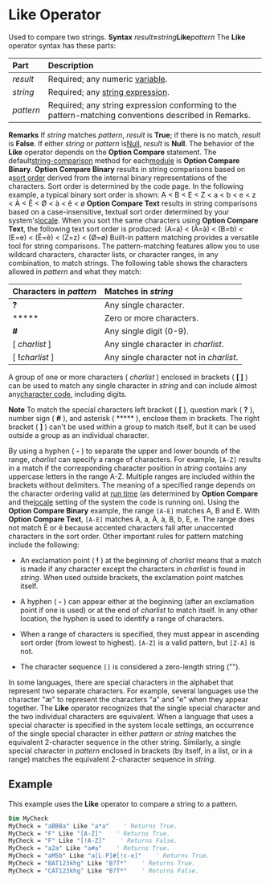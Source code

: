 
# Like Operator



Used to compare two strings.
 **Syntax**
 _result_**=**_string_**Like**_pattern_
The  **Like** operator syntax has these parts:


|**Part**|**Description**|
|:-----|:-----|
| _result_|Required; any numeric [variable](b8bdf64f-5920-1ae9-16d0-b26d09524a30.md).|
| _string_|Required; any [string expression](b8bdf64f-5920-1ae9-16d0-b26d09524a30.md).|
| _pattern_|Required; any string expression conforming to the pattern-matching conventions described in Remarks.|
 **Remarks**
If  _string_ matches _pattern_, _result_ is **True**; if there is no match, _result_ is **False**. If either _string_ or _pattern_ is[Null](b8bdf64f-5920-1ae9-16d0-b26d09524a30.md),  _result_ is **Null**.
The behavior of the  **Like** operator depends on the **Option Compare** statement. The default[string-comparison](b8bdf64f-5920-1ae9-16d0-b26d09524a30.md) method for each[module](b8bdf64f-5920-1ae9-16d0-b26d09524a30.md) is **Option Compare** **Binary**.
 **Option Compare Binary** results in string comparisons based on a[sort order](b8bdf64f-5920-1ae9-16d0-b26d09524a30.md) derived from the internal binary representations of the characters. Sort order is determined by the code page. In the following example, a typical binary sort order is shown:
A < B < E < Z < a < b < e < z < À < Ê < Ø < à < ê < ø
 **Option Compare Text** results in string comparisons based on a case-insensitive, textual sort order determined by your system's[locale](b8bdf64f-5920-1ae9-16d0-b26d09524a30.md). When you sort the same characters using  **Option Compare Text**, the following text sort order is produced:
(A=a) < (À=à) < (B=b) < (E=e) < (Ê=ê) < (Z=z) < (Ø=ø)
Built-in pattern matching provides a versatile tool for string comparisons. The pattern-matching features allow you to use wildcard characters, character lists, or character ranges, in any combination, to match strings. The following table shows the characters allowed in  _pattern_ and what they match:


|**Characters in  _pattern_**|**Matches in  _string_**|
|:-----|:-----|
|**?**|Any single character.|
|*****|Zero or more characters.|
|**#**|Any single digit (0-9).|
|[ _charlist_ ]|Any single character in  _charlist_.|
|[ **!**_charlist_ ]|Any single character not in  _charlist_.|
A group of one or more characters ( _charlist_ ) enclosed in brackets ( **[ ]** ) can be used to match any single character in _string_ and can include almost any[character code](b8bdf64f-5920-1ae9-16d0-b26d09524a30.md), including digits.

 **Note**  To match the special characters left bracket ( **[** ), question mark ( **?** ), number sign ( **#** ), and asterisk ( ***** ), enclose them in brackets. The right bracket ( **]** ) can't be used within a group to match itself, but it can be used outside a group as an individual character.

By using a hyphen ( **-** ) to separate the upper and lower bounds of the range, _charlist_ can specify a range of characters. For example, `[A-Z]` results in a match if the corresponding character position in _string_ contains any uppercase letters in the range A-Z. Multiple ranges are included within the brackets without delimiters.
The meaning of a specified range depends on the character ordering valid at [run time](b8bdf64f-5920-1ae9-16d0-b26d09524a30.md) (as determined by **Option Compare** and the[locale](b8bdf64f-5920-1ae9-16d0-b26d09524a30.md) setting of the system the code is running on). Using the **Option Compare Binary** example, the range `[A-E]` matches A, B and E. With **Option Compare Text**, `[A-E]` matches A, a, À, à, B, b, E, e. The range does not match Ê or ê because accented characters fall after unaccented characters in the sort order.
Other important rules for pattern matching include the following:

- An exclamation point ( **!** ) at the beginning of _charlist_ means that a match is made if any character except the characters in _charlist_ is found in _string_. When used outside brackets, the exclamation point matches itself.
    
- A hyphen ( **-** ) can appear either at the beginning (after an exclamation point if one is used) or at the end of _charlist_ to match itself. In any other location, the hyphen is used to identify a range of characters.
    
- When a range of characters is specified, they must appear in ascending sort order (from lowest to highest).  `[A-Z]` is a valid pattern, but `[Z-A]` is not.
    
- The character sequence  `[]` is considered a zero-length string ("").
    

In some languages, there are special characters in the alphabet that represent two separate characters. For example, several languages use the character "æ" to represent the characters "a" and "e" when they appear together. The  **Like** operator recognizes that the single special character and the two individual characters are equivalent.
When a language that uses a special character is specified in the system locale settings, an occurrence of the single special character in either  _pattern_ or _string_ matches the equivalent 2-character sequence in the other string. Similarly, a single special character in _pattern_ enclosed in brackets (by itself, in a list, or in a range) matches the equivalent 2-character sequence in _string_.

## Example

This example uses the  **Like** operator to compare a string to a pattern.


```vb
Dim MyCheck
MyCheck = "aBBBa" Like "a*a"    ' Returns True.
MyCheck = "F" Like "[A-Z]"    ' Returns True.
MyCheck = "F" Like "[!A-Z]"    ' Returns False.
MyCheck = "a2a" Like "a#a"    ' Returns True.
MyCheck = "aM5b" Like "a[L-P]#[!c-e]"    ' Returns True.
MyCheck = "BAT123khg" Like "B?T*"    ' Returns True.
MyCheck = "CAT123khg" Like "B?T*"    ' Returns False.
```

